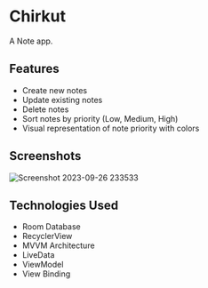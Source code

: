 # Chirkut
A Note app.

## Features

- Create new notes
- Update existing notes
- Delete notes
- Sort notes by priority (Low, Medium, High)
- Visual representation of note priority with colors

## Screenshots

![Screenshot 2023-09-26 233533](https://github.com/Noctambulist-007/Chirkut/assets/137734510/aead8994-d8b6-421d-bea0-76c8018ab582)

## Technologies Used

- Room Database
- RecyclerView
- MVVM Architecture
- LiveData
- ViewModel
- View Binding
